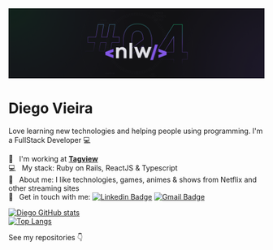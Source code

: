 <a href="https://nextlevelweek.com/">
  <img width="auto" src="nlw4_banner.png" alt="NLW 4" />
</a>


# Diego Vieira

Love learning new technologies and helping people using programming.
I'm a FullStack Developer :computer:

 :rocket:  &nbsp; I'm working at [**Tagview**](https://www.tagview.com.br/)
 <br/> :computer: &nbsp; My stack: Ruby on Rails, ReactJS & Typescript
 <br/> 💬  &nbsp; About me: I like technologies, games, animes & shows from Netflix and other streaming sites
 <br/> :email: &nbsp; Get in touch with me: [![Linkedin Badge](https://img.shields.io/badge/-Diego%20Vieira-blue?style=flat-square&logo=Linkedin&logoColor=white&link=https://www.linkedin.com/in/diego-daniel-profile/)](https://www.linkedin.com/in/diego-daniel-profile/) 
[![Gmail Badge](https://img.shields.io/badge/-diego.daniel.professional@gmail.com-c14438?style=flat-square&logo=Gmail&logoColor=white&link=mailto:diego.daniel.professional@gmail.com)](mailto:diego.daniel.professional@gmail.com)

[![Diego GitHub stats](https://github-readme-stats.vercel.app/api?username=diegodvv&theme=dark&show_icons=true)](https://github.com/anuraghazra/github-readme-stats)
<br />
[![Top Langs](https://github-readme-stats.vercel.app/api/top-langs/?username=diegodvv&theme=dark)](https://github.com/anuraghazra/github-readme-stats)

See my repositories :point_down:
